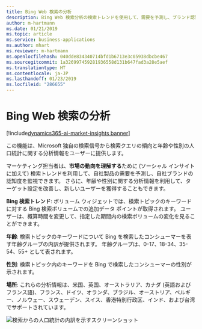 ```yaml
---
title: Bing Web 検索の分析
description: Bing Web 検索分析の検索トレンドを使用して、需要を予測し、ブランド認知度を監視します。
author: m-hartmann
ms.date: 01/21/2019
ms.topic: article
ms.service: business-applications
ms.author: mhart
ms.reviewer: m-hartmann
ms.openlocfilehash: 040dde834340714bfd1b6713e3c05938dbcbe467
ms.sourcegitcommit: 1a326997459281936558d131b647fad3a28e5aef
ms.translationtype: HT
ms.contentlocale: ja-JP
ms.lasthandoff: 01/23/2019
ms.locfileid: "286655"
---
```

#  <a name="bing-web-search-analytics"></a>Bing Web 検索の分析
[!include[dynamics365-ai-market-insights banner](../../includes/dynamics365-ai-market-insights.md)]


この機能は、Microsoft 独自の検索信号から検索クエリの傾向と年齢や性別の人口統計に関する分析情報をユーザーに提供します。

マーケティング担当者は、**市場の動向を理解する**ために (ソーシャル インサイトに加えて) 検索トレンドを利用して、自社製品の需要を予測し、自社ブランドの認知度を監視できます。 さらに、年齢や性別に関する分析情報を利用して、ターゲット設定を改善し、新しいユーザーを獲得することもできます。

**Bing 検索トレンド**: ボリューム ウィジェットでは、検索トピックのキーワードに対する Bing 検索ボリュームでの追加データ ポイントが取得されます。 ユーザーは、概算時間を変更して、指定した期間内の検索ボリュームの変化を見ることができます。

**年齢**: 検索トピックのキーワードについて Bing を検索したコンシューマーを表す年齢グループの内訳が提供されます。 年齢グループは、0-17、18-34、35-54、55+ として表されます。

**性別**: 検索トピック内のキーワードを Bing で検索したコンシューマーの性別が示されます。

**場所**: これらの分析情報は、米国、英国、オーストラリア、カナダ (英語およびフランス語)、フランス、ドイツ、オランダ、ブラジル、オーストリア、ベルギー、ノルウェー、スウェーデン、スイス、香港特別行政区、インド、および台湾でサポートされています。

![検索からの人口統計の内訳を示すスクリーンショット](media/bing-web-search-analytics-1.png "検索からの人口統計の内訳")
<!-- picture -->

